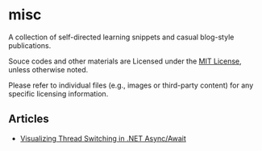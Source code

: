 # misc
A collection of self-directed learning snippets and casual blog-style publications.

Souce codes and other materials are Licensed under the [MIT License](https://opensource.org/license/mit/), unless otherwise noted.

Please refer to individual files (e.g., images or third-party content) for any specific licensing information.

## Articles
* [Visualizing Thread Switching in .NET Async/Await](./src/task-continuation-probe)